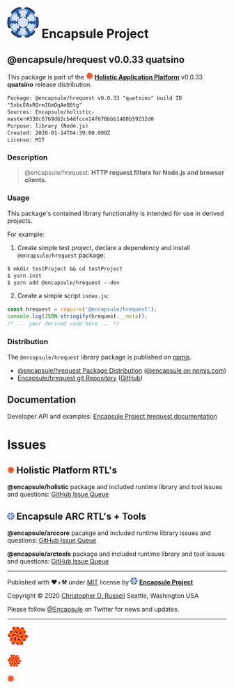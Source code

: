 # [![Encapsule Project](ASSETS/blue-burst-encapsule.io-icon-72x72.png "Encapsule Project")](https://encapsule.io) Encapsule Project

## @encapsule/hrequest v0.0.33 quatsino

This package is part of the  [![@encapsule/holistic](ASSETS/encapsule-holistic-16x16.png "@encapsule/holistic")](https://github.com/Encapsule/holistic) [**Holistic Application Platform**](https://encapsule.io/docs/holistic) v0.0.33 **quatsino** release distribution.

```
Package: @encapsule/hrequest v0.0.33 "quatsino" build ID "5xbcEAsRQrmIGmDqAeQ0tg"
Sources: Encapsule/holistic-master#338c6769d62cb4dfcce14f670bbb1488b59232d0
Purpose: library (Node.js)
Created: 2020-01-14T04:39:00.000Z
License: MIT
```

### Description

> @encapsule/hrequest: **HTTP request filters for Node.js and browser clients.**

### Usage

This package's contained library functionality is intended for use in derived projects.

For example:

1. Create simple test project, declare a dependency and install `@encapsule/hrequest` package:

```
$ mkdir testProject && cd testProject
$ yarn init
$ yarn add @encapsule/hrequest --dev
```

2. Create a simple script `index.js`:

```JavaScript
const hrequest = require('@encapsule/hrequest');
console.log(JSON.stringify(hrequest.__meta));
/* ... your derived code here ... */
```

### Distribution

The `@encapsule/hrequest` library package is published on [npmjs](https://npmjs.com).

- [@encapsule/hrequest Package Distribution](https://npmjs.com/package/@encapsule/hrequest/v/0.0.33) ([@encapsule on npmjs.com](https://www.npmjs.com/org/encapsule))
- [Encapsule/hrequest git Repository](https://github.com/Encapsule/hrequest) ([GitHub](https://github.com/Encapsule))

## Documentation

Developer API and examples: [Encapsule Project hrequest documentation](https://encapsule.io/docs/hrequest)

# Issues

## [![encapsule/holistic](ASSETS/encapsule-holistic-16x16.png "@encapsule/holistic")](https://encapsule.io/docs/holistic) Holistic Platform RTL's

**@encapsule/holistic** package and included runtime library and tool issues and questions: [GitHub Issue Queue](https://github.com/Encapsule/holistic/issues)

## [![@encapsule/arccore](ASSETS/blue-burst-encapsule.io-icon-16x16.png "@encapsule/arccore")](https://encapsule.io/docs/ARCcore) Encapsule ARC RTL's + Tools

**@encapsule/arccore** pacakge and included runtime library issues and questions: [GitHub Issue Queue](https://github.com/Encapsule/ARCcore/issues)

**@encapsule/arctools** package and included runtime library and tool issues and questions: [GitHub Issue Queue](https://github.com/Encapsule/ARCtools/issues)

<hr>

Published with **&#x2764;**+**&#x2692;** under [MIT](LICENSE) license by [![Encapsule Project GitHub](ASSETS/blue-burst-encapsule.io-icon-16x16.png "Encapsule Project GitHub")](https://github.com/encapsule) [**Encapsule Project**](https://encapsule.io)

Copyright &copy; 2020 [Christopher D. Russell](https://github.com/ChrisRus) Seattle, Washington USA

Please follow [@Encapsule](https://twitter.com/encapsule) on Twitter for news and updates.

<hr>

[![encapsule/holistic](ASSETS/encapsule-holistic-48x48.png "@encapsule/holistic")](https://encapsule.io/docs/holistic)

[![encapsule/holistic](ASSETS/encapsule-holistic-32x32.png "@encapsule/holistic")](https://encapsule.io/docs/holistic)

[![encapsule/holistic](ASSETS/encapsule-holistic-16x16.png "@encapsule/holistic")](https://encapsule.io/docs/holistic)